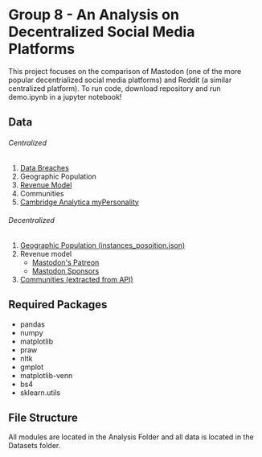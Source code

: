 # Group 8 - An Analysis on Decentralized Social Media Platforms
This project focuses on the comparison of Mastodon (one of the more popular decentrialized social media platforms) and Reddit (a similar centralized platform). To run code, download repository and run demo.ipynb in a jupyter notebook!

## Data
###### Centralized
1. [Data Breaches](https://www.informationisbeautiful.net/visualizations/worlds-biggest-data-breaches-hacks/)
2. Geographic Population 
3. [Revenue Model](https://www.emarketer.com/content/reddit-to-cross-100-million-in-ad-revenues-in-2019)
4. Communities
5. [Cambridge Analytica myPersonality](https://web.archive.org/web/20180428085315/http://mypersonality.org/wiki/doku.php?id=download_databases#download_databases)
###### Decentralized
1. [Geographic Population (instances_posoition.json)](https://dataverse.mpi-sws.org/dataset.xhtml?persistentId=doi:10.5072/FK2/AMYZGS)
2. Revenue model
   * [Mastodon's Patreon](https://www.patreon.com/mastodon)
   * [Mastodon Sponsors](https://joinmastodon.org/sponsors)
3. [Communities (extracted from API)](https://instances.social/)

## Required Packages
- pandas
- numpy
- matplotlib
- praw
- nltk
- gmplot
- matplotlib-venn
- bs4
- sklearn.utils

## File Structure
All modules are located in the Analysis Folder and all data is located in the Datasets folder.

